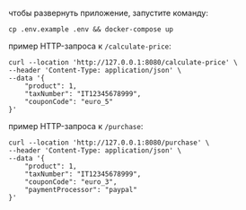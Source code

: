 чтобы развернуть приложение, запустите команду:
```
cp .env.example .env && docker-compose up
```
пример HTTP-запроса к `/calculate-price`:
```
curl --location 'http://127.0.0.1:8080/calculate-price' \
--header 'Content-Type: application/json' \
--data '{
    "product": 1,
    "taxNumber": "IT12345678999",
    "couponCode": "euro_5"
}'
```
пример HTTP-запроса к `/purchase`:
```
curl --location 'http://127.0.0.1:8080/purchase' \
--header 'Content-Type: application/json' \
--data '{
    "product": 1,
    "taxNumber": "IT12345678999",
    "couponCode": "euro_3",
    "paymentProcessor": "paypal"
}'
```
